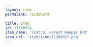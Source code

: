 ```yaml
---
layout: item
permalink: /11300974

title: Item
id: 11300974
item_name: '(Intro) Forest Keeper Hat'
icon_url: 'item/icon/11300027.png'
---
```

